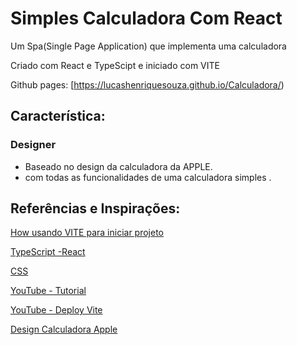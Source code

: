 # Simples Calculadora Com React
Um Spa(Single Page Application) que implementa uma calculadora 

Criado com React e TypeScipt e iniciado com VITE

Github pages: [https://lucashenriquesouza.github.io/Calculadora/)

## Característica:

### Designer

- Baseado no design da calculadora da APPLE.
- com todas as funcionalidades de uma calculadora simples .



## Referências e Inspirações:

[How usando VITE para iniciar projeto](https://vitejs.dev)

[TypeScript -React](https://www.typescriptlang.org/docs/handbook/react.html)

[CSS ](https://www.w3schools.com/cssref/default.asp)

[YouTube - Tutorial ](https://www.youtube.com/watch?v=T7Cxu10Kln4&t=1592s)

[YouTube - Deploy Vite](https://www.youtube.com/watch?v=yo2bMGnIKE8&list=PLhjxdOe5elEiywuC5kuAvJ8oCHuMTCI45)

[Design Calculadora Apple](https://support.apple.com/pt-br/guide/iphone/iph1ac0b5cc/ios#:~:text=No%20app%20Calculadora%20%2C%20você%20pode,Peça%20à%20Siri%20no%20iPhone.)

<!-- ## Available Scripts

In the project directory, you can run:

### `npm run dev`

Runs the app in the development mode.\
Open [http://localhost:3000](http://localhost:3000) to view it in the browser.

The page will reload if you make edits.\
You will also see any lint errors in the console.

### `npm run build`

Builds the app for production to the `build` folder.\
It correctly bundles React in production mode and optimizes the build for the best performance.

The build is minified and the filenames include the hashes.\
Your app is ready to be deployed!

See the section about [deployment](https://vitejs.dev/guide/static-deploy.html) for more information.

### `npm eject`

**Note: this is a one-way operation. Once you `eject`, you can’t go back!**

If you aren’t satisfied with the build tool and configuration choices, you can `eject` at any time. This command will remove the single build dependency from your project.

Instead, it will copy all the configuration files and the transitive dependencies (webpack, Babel, ESLint, etc) right into your project so you have full control over them. All of the commands except `eject` will still work, but they will point to the copied scripts so you can tweak them. At this point you’re on your own.

You don’t have to ever use `eject`. The curated feature set is suitable for small and middle deployments, and you shouldn’t feel obligated to use this feature. However we understand that this tool wouldn’t be useful if you couldn’t customize it when you are ready for it.

## Learn More

You can learn more in the [Create React App documentation](https://facebook.github.io/create-react-app/docs/getting-started).

To learn React, check out the [React documentation](https://reactjs.org/).

 -->
